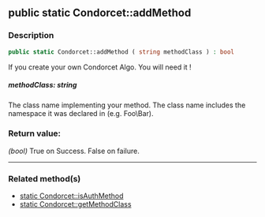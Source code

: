 ## public static Condorcet::addMethod

### Description    

```php
public static Condorcet::addMethod ( string methodClass ) : bool
```

If you create your own Condorcet Algo. You will need it !
    

##### **methodClass:** *string*   
The class name implementing your method. The class name includes the namespace it was declared in (e.g. Foo\Bar).    


### Return value:   

*(bool)* True on Success. False on failure.


---------------------------------------

### Related method(s)      

* [static Condorcet::isAuthMethod](../Condorcet%20Class/public%20static%20Condorcet--isAuthMethod.md)    
* [static Condorcet::getMethodClass](../Condorcet%20Class/public%20static%20Condorcet--getMethodClass.md)    
